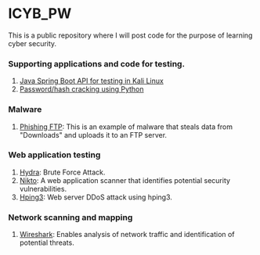 # ICYB_PW
This is a public repository where I will post code for the purpose of learning cyber security. 

### Supporting applications and code for testing.
1. [Java Spring Boot API for testing in Kali Linux](https://github.com/lukaszFD/SpringBoot/tree/main/SpringBoot.ICYB_PW_API) 
2. [Password/hash cracking using Python](https://github.com/lukaszFD/python/tree/main/password_cracking)

### Malware
1. [Phishing FTP](https://github.com/lukaszFD/ICYB_PW/tree/main/tests/5.%20phishing_ftp): This is an example of malware that steals data from "Downloads" and uploads it to an FTP server. 

### Web application testing
1. [Hydra](https://github.com/lukaszFD/ICYB_PW/tree/main/tests/1.%20hydra): Brute Force Attack. 
2. [Nikto](https://github.com/lukaszFD/ICYB_PW/tree/main/tests/2.%20nikto): A web application scanner that identifies potential security vulnerabilities.
3. [Hping3](https://github.com/lukaszFD/ICYB_PW/tree/main/tests/3.%20hping3): Web server DDoS attack using hping3. 

### Network scanning and mapping
1. [Wireshark](https://github.com/lukaszFD/ICYB_PW/tree/main/tests/4.%20wireshark): Enables analysis of network traffic and identification of potential threats.